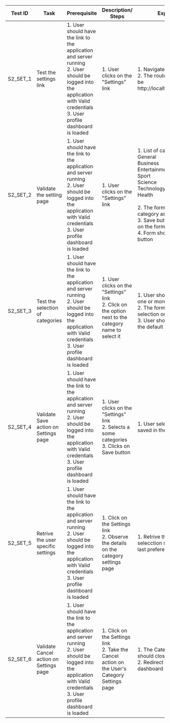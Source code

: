 | Test ID    | Task                                    | Prerequisite                                                                                                                                                                             | Description/ Steps                                                                                               | Expected Output                                                                                                                                                                                                                                                                    | Result- Pass/Fail |
| ---------- | --------------------------------------- | ---------------------------------------------------------------------------------------------------------------------------------------------------------------------------------------- | ---------------------------------------------------------------------------------------------------------------- | ---------------------------------------------------------------------------------------------------------------------------------------------------------------------------------------------------------------------------------------------------------------------------------- | ----------------- |
| S2\_SET\_1 | Test the settings link                   | 1\. User should have the link to the application and server running<br>2\. User should be logged into the application with Valid credentials<br>3\. User profile dashboard is loaded<br> | 1\. User clicks on the "Settings" link                                                                           | 1\. Navigate to the settings page<br>2\. The route of this page should be<br>http://localhost:3000/update\_user                                                                                                                                                                    | Pass              |
| S2\_SET\_2 | Validate the setting page               | 1\. User should have the link to the application and server running<br>2\. User should be logged into the application with Valid credentials<br>3\. User profile dashboard is loaded<br> | 1\. User clicks on the "Settings" link<br>                                                                       | 1\. List of categories are availabe<br>General<br>Business<br>Entertainment<br>Sport<br>Science<br>Technology<br>Health<br><br>2\. The form should have General category as pre selected<br>3\. Save button should be present on the form<br>4\. Form should have a  Cancel button | Pass              |
| S2\_SET\_3 | Test the selection of categories        | 1\. User should have the link to the application and server running<br>2\. User should be logged into the application with Valid credentials<br>3\. User profile dashboard is loaded<br> | 1\. User clicks on the "Settings" link<br>2\. Click on the option next to the category name to select it<br><br> | 1\. User should be able to select one or more  category of interest<br>2\. The form should persist the selection once its made<br>3\. User should be able to deselect the default General category<br>                                                                             | Pass              |
| S2\_SET\_4 | Validate Save action on Settings page   | 1\. User should have the link to the application and server running<br>2\. User should be logged into the application with Valid credentials<br>3\. User profile dashboard is loaded<br> | 1\. User clicks on the "Settings" link<br>2\. Selects a some categories<br>3\. Clicks on Save button<br>         | 1\. User selection should get saved in the DB<br>                                                                                                                                                                                                                                  | Pass              |
| S2\_SET\_5 | Retrive the user specific settings      | 1\. User should have the link to the application and server running<br>2\. User should be logged into the application with Valid credentials<br>3\. User profile dashboard is loaded<br> | 1\. Click on the Settings link<br>2\. Observe the details on the category settings page                          | 1\. Retrive the details of category selecction should be as per user's last preferences                                                                                                                                                                                            | Pass              |
| S2\_SET\_6 | Validate Cancel action on Settings page | 1\. User should have the link to the application and server running<br>2\. User should be logged into the application with Valid credentials<br>3\. User profile dashboard is loaded<br> | 1\. Click on the Settings link<br>2\. Take the Cancel action on the User's Category Settings page                | 1\. The Category Settings page should close.<br>2\. Redirect back to the user dashboard                                                                                                                                                                                            | Pass              |
